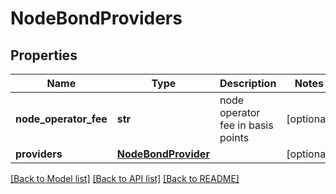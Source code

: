 # NodeBondProviders

## Properties
Name | Type | Description | Notes
------------ | ------------- | ------------- | -------------
**node_operator_fee** | **str** | node operator fee in basis points | [optional] 
**providers** | [**NodeBondProvider**](NodeBondProvider.md) |  | [optional] 

[[Back to Model list]](../README.md#documentation-for-models) [[Back to API list]](../README.md#documentation-for-api-endpoints) [[Back to README]](../README.md)

